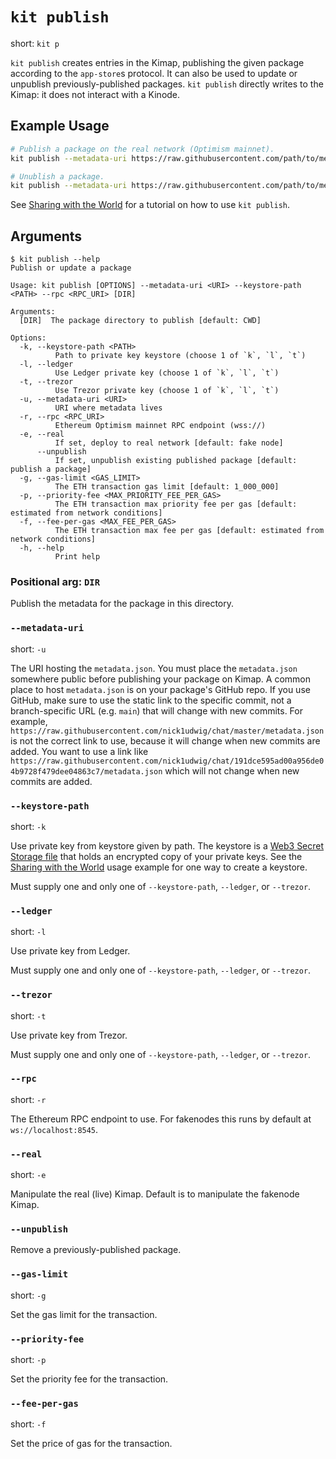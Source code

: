 # `kit publish`

short: `kit p`

`kit publish` creates entries in the Kimap, publishing the given package according to the `app-store`s protocol.
It can also be used to update or unpublish previously-published packages.
`kit publish` directly writes to the Kimap: it does not interact with a Kinode.

## Example Usage

```bash
# Publish a package on the real network (Optimism mainnet).
kit publish --metadata-uri https://raw.githubusercontent.com/path/to/metadata.json --keystore-path ~/.foundry/keystores/dev --rpc wss://opt-mainnet.g.alchemy.com/v2/<ALCHEMY_API_KEY> --real

# Unublish a package.
kit publish --metadata-uri https://raw.githubusercontent.com/path/to/metadata.json --keystore-path ~/.foundry/keystores/dev --rpc wss://opt-mainnet.g.alchemy.com/v2/<ALCHEMY_API_KEY> --real --unpublish
```

See [Sharing with the World](../my_first_app/chapter_5.md) for a tutorial on how to use `kit publish`.

## Arguments

```
$ kit publish --help
Publish or update a package

Usage: kit publish [OPTIONS] --metadata-uri <URI> --keystore-path <PATH> --rpc <RPC_URI> [DIR]

Arguments:
  [DIR]  The package directory to publish [default: CWD]

Options:
  -k, --keystore-path <PATH>
          Path to private key keystore (choose 1 of `k`, `l`, `t`)
  -l, --ledger
          Use Ledger private key (choose 1 of `k`, `l`, `t`)
  -t, --trezor
          Use Trezor private key (choose 1 of `k`, `l`, `t`)
  -u, --metadata-uri <URI>
          URI where metadata lives
  -r, --rpc <RPC_URI>
          Ethereum Optimism mainnet RPC endpoint (wss://)
  -e, --real
          If set, deploy to real network [default: fake node]
      --unpublish
          If set, unpublish existing published package [default: publish a package]
  -g, --gas-limit <GAS_LIMIT>
          The ETH transaction gas limit [default: 1_000_000]
  -p, --priority-fee <MAX_PRIORITY_FEE_PER_GAS>
          The ETH transaction max priority fee per gas [default: estimated from network conditions]
  -f, --fee-per-gas <MAX_FEE_PER_GAS>
          The ETH transaction max fee per gas [default: estimated from network conditions]
  -h, --help
          Print help
```

### Positional arg: `DIR`

Publish the metadata for the package in this directory.

### `--metadata-uri`

short: `-u`

The URI hosting the `metadata.json`.
You must place the `metadata.json` somewhere public before publishing your package on Kimap.
A common place to host `metadata.json` is on your package's GitHub repo.
If you use GitHub, make sure to use the static link to the specific commit, not a branch-specific URL (e.g. `main`) that will change with new commits.
For example, `https://raw.githubusercontent.com/nick1udwig/chat/master/metadata.json` is not the correct link to use, because it will change when new commits are added.
You want to use a link like `https://raw.githubusercontent.com/nick1udwig/chat/191dce595ad00a956de04b9728f479dee04863c7/metadata.json` which will not change when new commits are added.

### `--keystore-path`

short: `-k`

Use private key from keystore given by path.
The keystore is a [Web3 Secret Storage file](https://ethereum.org/en/developers/docs/data-structures-and-encoding/web3-secret-storage/) that holds an encrypted copy of your private keys.
See the [Sharing with the World](../my_first_app/chapter_5.md) usage example for one way to create a keystore.

Must supply one and only one of `--keystore-path`, `--ledger`, or `--trezor`.

### `--ledger`

short: `-l`

Use private key from Ledger.

Must supply one and only one of `--keystore-path`, `--ledger`, or `--trezor`.

### `--trezor`

short: `-t`

Use private key from Trezor.

Must supply one and only one of `--keystore-path`, `--ledger`, or `--trezor`.

### `--rpc`

short: `-r`

The Ethereum RPC endpoint to use.
For fakenodes this runs by default at `ws://localhost:8545`.

### `--real`

short: `-e`

Manipulate the real (live) Kimap.
Default is to manipulate the fakenode Kimap.

### `--unpublish`

Remove a previously-published package.

### `--gas-limit`

short: `-g`

Set the gas limit for the transaction.

### `--priority-fee`

short: `-p`

Set the priority fee for the transaction.

### `--fee-per-gas`

short: `-f`

Set the price of gas for the transaction.
